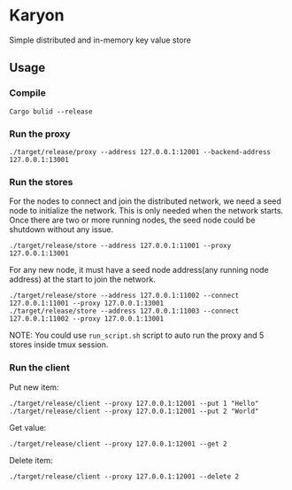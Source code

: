 # Karyon

Simple distributed and in-memory key value store

## Usage

### Compile

    Cargo bulid --release

### Run the proxy

    ./target/release/proxy --address 127.0.0.1:12001 --backend-address 127.0.0.1:13001


### Run the stores  
For the nodes to connect and join the distributed network, we need a seed node
to initialize the network. This is only needed when the network starts. Once
there are two or more running nodes, the seed node could be shutdown without any
issue.

    ./target/release/store --address 127.0.0.1:11001 --proxy 127.0.0.1:13001

For any new node, it must have a seed node address(any running node address) 
at the start to join the network.

    ./target/release/store --address 127.0.0.1:11002 --connect 127.0.0.1:11001 --proxy 127.0.0.1:13001
    ./target/release/store --address 127.0.0.1:11003 --connect 127.0.0.1:11002 --proxy 127.0.0.1:13001

NOTE: You could use `run_script.sh` script to auto run the proxy and 5 stores 
inside tmux session.  

### Run the client

Put new item:

    ./target/release/client --proxy 127.0.0.1:12001 --put 1 "Hello"
    ./target/release/client --proxy 127.0.0.1:12001 --put 2 "World"

Get value:

    ./target/release/client --proxy 127.0.0.1:12001 --get 2

Delete item:

    ./target/release/client --proxy 127.0.0.1:12001 --delete 2




